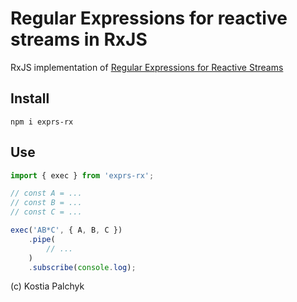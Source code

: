 # Regular Expressions for reactive streams in RxJS

RxJS implementation of [Regular Expressions for Reactive Streams](../spec-regular-expressions)

## Install

```
npm i exprs-rx
```

## Use

```js
import { exec } from 'exprs-rx';

// const A = ...
// const B = ...
// const C = ...

exec('AB*C', { A, B, C })
    .pipe(
        // ...
    )
    .subscribe(console.log);
```



(c) Kostia Palchyk